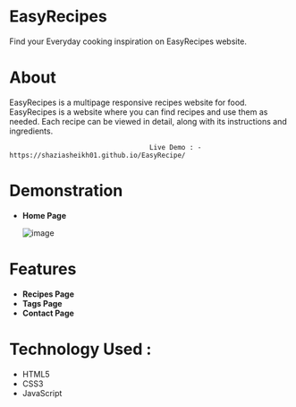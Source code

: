 # EasyRecipes
Find your Everyday cooking inspiration on EasyRecipes website. 

# About 
EasyRecipes is a multipage responsive recipes website for food. EasyRecipes is a website where you can find recipes and use them as needed.
Each recipe can be viewed in detail, along with its instructions and ingredients.

                                       Live Demo : - https://shaziasheikh01.github.io/EasyRecipe/
                                       

# Demonstration

* **Home Page**

  ![image](https://github.com/shaziasheikh01/EasyRecipe/assets/125430575/49065fdd-4964-45f1-a9a2-d67f2026719e)

# Features 
* **Recipes Page**
* **Tags Page**
* **Contact Page**

# Technology Used :
* HTML5
* CSS3
* JavaScript




